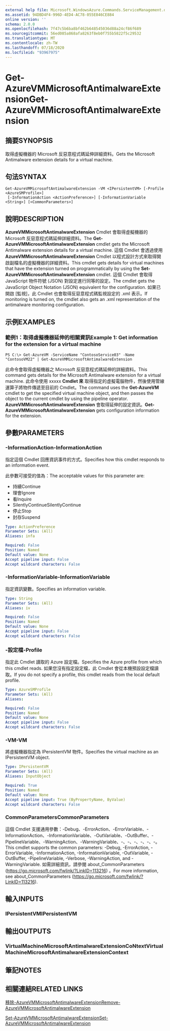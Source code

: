 ```yaml
---
external help file: Microsoft.WindowsAzure.Commands.ServiceManagement.dll-Help.xml
ms.assetid: 94DBD4F4-996D-4ED4-AC78-055E846CE884
online version: ''
schema: 2.0.0
ms.openlocfilehash: 7f47c5b6ba8bf462b648545036d88a24cf86f689
ms.sourcegitcommit: 56ed085a868afa8263f8eb0f755b5822f5c29532
ms.translationtype: MT
ms.contentlocale: zh-TW
ms.lasthandoff: 07/18/2020
ms.locfileid: "93967975"
---
```

# <span data-ttu-id="c2c0e-101">Get-AzureVMMicrosoftAntimalwareExtension</span><span class="sxs-lookup"><span data-stu-id="c2c0e-101">Get-AzureVMMicrosoftAntimalwareExtension</span></span>

## <span data-ttu-id="c2c0e-102">摘要</span><span class="sxs-lookup"><span data-stu-id="c2c0e-102">SYNOPSIS</span></span>
<span data-ttu-id="c2c0e-103">取得虛擬機器的 Microsoft 反惡意程式碼延伸詳細資料。</span><span class="sxs-lookup"><span data-stu-id="c2c0e-103">Gets the Microsoft Antimalware extension details for a virtual machine.</span></span>

## <span data-ttu-id="c2c0e-104">句法</span><span class="sxs-lookup"><span data-stu-id="c2c0e-104">SYNTAX</span></span>

```
Get-AzureVMMicrosoftAntimalwareExtension -VM <IPersistentVM> [-Profile <AzureSMProfile>]
 [-InformationAction <ActionPreference>] [-InformationVariable <String>] [<CommonParameters>]
```

## <span data-ttu-id="c2c0e-105">說明</span><span class="sxs-lookup"><span data-stu-id="c2c0e-105">DESCRIPTION</span></span>
<span data-ttu-id="c2c0e-106">**AzureVMMicrosoftAntimalwareExtension** Cmdlet 會取得虛擬機器的 Microsoft 反惡意程式碼延伸詳細資料。</span><span class="sxs-lookup"><span data-stu-id="c2c0e-106">The **Get-AzureVMMicrosoftAntimalwareExtension** cmdlet gets the Microsoft Antimalware extension details for a virtual machine.</span></span>
<span data-ttu-id="c2c0e-107">這個 Cmdlet 會透過使用 **AzureVMMicrosoftAntimalwareExtension** Cmdlet 以程式設計方式來取得開啟副檔名的虛擬機器的詳細資料。</span><span class="sxs-lookup"><span data-stu-id="c2c0e-107">This cmdlet gets details for virtual machines that have the extension turned on programmatically by using the **Set-AzureVMMicrosoftAntimalwareExtension** cmdlet.</span></span>
<span data-ttu-id="c2c0e-108">這個 Cmdlet 會取得 JavaScript 物件符號 (JSON) 對設定進行同等的設定。</span><span class="sxs-lookup"><span data-stu-id="c2c0e-108">The cmdlet gets the JavaScript Object Notation (JSON) equivalent for the configuration.</span></span> <span data-ttu-id="c2c0e-109">如果已開啟 [監視]，此 Cmdlet 也會取得反惡意程式碼監視設定的 .xml 表示。</span><span class="sxs-lookup"><span data-stu-id="c2c0e-109">If monitoring is turned on, the cmdlet also gets an .xml representation of the antimalware monitoring configuration.</span></span>

## <span data-ttu-id="c2c0e-110">示例</span><span class="sxs-lookup"><span data-stu-id="c2c0e-110">EXAMPLES</span></span>

### <span data-ttu-id="c2c0e-111">範例1：取得虛擬機器延伸的相關資訊</span><span class="sxs-lookup"><span data-stu-id="c2c0e-111">Example 1: Get information for the extension for a virtual machine</span></span>
```
PS C:\> Get-AzureVM -ServiceName "ContosoService03" -Name "ContosoVM22" | Get-AzureVMMicrosoftAntimalwareExtension
```

<span data-ttu-id="c2c0e-112">此命令會取得虛擬機器之 Microsoft 反惡意程式碼延伸的詳細資料。</span><span class="sxs-lookup"><span data-stu-id="c2c0e-112">This command gets details for the Microsoft Antimalware extension for a virtual machine.</span></span>
<span data-ttu-id="c2c0e-113">此命令使用 xxxxx **Cmdlet 來** 取得指定的虛擬電腦物件，然後使用管線運算子將物件傳遞至目前的 Cmdlet。</span><span class="sxs-lookup"><span data-stu-id="c2c0e-113">The command uses the **Get-AzureVM** cmdlet to get the specified virtual machine object, and then passes the object to the current cmdlet by using the pipeline operator.</span></span>
<span data-ttu-id="c2c0e-114">**AzureVMMicrosoftAntimalwareExtension** 會取得延伸的設定資訊。</span><span class="sxs-lookup"><span data-stu-id="c2c0e-114">**Get-AzureVMMicrosoftAntimalwareExtension** gets configuration information for the extension.</span></span>

## <span data-ttu-id="c2c0e-115">參數</span><span class="sxs-lookup"><span data-stu-id="c2c0e-115">PARAMETERS</span></span>

### <span data-ttu-id="c2c0e-116">-InformationAction</span><span class="sxs-lookup"><span data-stu-id="c2c0e-116">-InformationAction</span></span>
<span data-ttu-id="c2c0e-117">指定這個 Cmdlet 回應資訊事件的方式。</span><span class="sxs-lookup"><span data-stu-id="c2c0e-117">Specifies how this cmdlet responds to an information event.</span></span>

<span data-ttu-id="c2c0e-118">此參數可接受的值為：</span><span class="sxs-lookup"><span data-stu-id="c2c0e-118">The acceptable values for this parameter are:</span></span>

- <span data-ttu-id="c2c0e-119">持續</span><span class="sxs-lookup"><span data-stu-id="c2c0e-119">Continue</span></span>
- <span data-ttu-id="c2c0e-120">理會</span><span class="sxs-lookup"><span data-stu-id="c2c0e-120">Ignore</span></span>
- <span data-ttu-id="c2c0e-121">看</span><span class="sxs-lookup"><span data-stu-id="c2c0e-121">Inquire</span></span>
- <span data-ttu-id="c2c0e-122">SilentlyContinue</span><span class="sxs-lookup"><span data-stu-id="c2c0e-122">SilentlyContinue</span></span>
- <span data-ttu-id="c2c0e-123">停止</span><span class="sxs-lookup"><span data-stu-id="c2c0e-123">Stop</span></span>
- <span data-ttu-id="c2c0e-124">封存</span><span class="sxs-lookup"><span data-stu-id="c2c0e-124">Suspend</span></span>

```yaml
Type: ActionPreference
Parameter Sets: (All)
Aliases: infa

Required: False
Position: Named
Default value: None
Accept pipeline input: False
Accept wildcard characters: False
```

### <span data-ttu-id="c2c0e-125">-InformationVariable</span><span class="sxs-lookup"><span data-stu-id="c2c0e-125">-InformationVariable</span></span>
<span data-ttu-id="c2c0e-126">指定資訊變數。</span><span class="sxs-lookup"><span data-stu-id="c2c0e-126">Specifies an information variable.</span></span>

```yaml
Type: String
Parameter Sets: (All)
Aliases: iv

Required: False
Position: Named
Default value: None
Accept pipeline input: False
Accept wildcard characters: False
```

### <span data-ttu-id="c2c0e-127">-設定檔</span><span class="sxs-lookup"><span data-stu-id="c2c0e-127">-Profile</span></span>
<span data-ttu-id="c2c0e-128">指定此 Cmdlet 讀取的 Azure 設定檔。</span><span class="sxs-lookup"><span data-stu-id="c2c0e-128">Specifies the Azure profile from which this cmdlet reads.</span></span>
<span data-ttu-id="c2c0e-129">如果您沒有指定設定檔，此 Cmdlet 會從本機預設設定檔讀取。</span><span class="sxs-lookup"><span data-stu-id="c2c0e-129">If you do not specify a profile, this cmdlet reads from the local default profile.</span></span>

```yaml
Type: AzureSMProfile
Parameter Sets: (All)
Aliases: 

Required: False
Position: Named
Default value: None
Accept pipeline input: False
Accept wildcard characters: False
```

### <span data-ttu-id="c2c0e-130">-VM</span><span class="sxs-lookup"><span data-stu-id="c2c0e-130">-VM</span></span>
<span data-ttu-id="c2c0e-131">將虛擬機器指定為 IPersistentVM 物件。</span><span class="sxs-lookup"><span data-stu-id="c2c0e-131">Specifies the virtual machine as an IPersistentVM object.</span></span>

```yaml
Type: IPersistentVM
Parameter Sets: (All)
Aliases: InputObject

Required: True
Position: Named
Default value: None
Accept pipeline input: True (ByPropertyName, ByValue)
Accept wildcard characters: False
```

### <span data-ttu-id="c2c0e-132">CommonParameters</span><span class="sxs-lookup"><span data-stu-id="c2c0e-132">CommonParameters</span></span>
<span data-ttu-id="c2c0e-133">這個 Cmdlet 支援通用參數：-Debug、-ErrorAction、-ErrorVariable、-InformationAction、-InformationVariable、-OutVariable、-OutBuffer、-PipelineVariable、-WarningAction、-WarningVariable、-、-、-、-、-、-。</span><span class="sxs-lookup"><span data-stu-id="c2c0e-133">This cmdlet supports the common parameters: -Debug, -ErrorAction, -ErrorVariable, -InformationAction, -InformationVariable, -OutVariable, -OutBuffer, -PipelineVariable, -Verbose, -WarningAction, and -WarningVariable.</span></span> <span data-ttu-id="c2c0e-134">如需詳細資訊，請參閱 about_CommonParameters (https://go.microsoft.com/fwlink/?LinkID=113216) 。</span><span class="sxs-lookup"><span data-stu-id="c2c0e-134">For more information, see about_CommonParameters (https://go.microsoft.com/fwlink/?LinkID=113216).</span></span>

## <span data-ttu-id="c2c0e-135">輸入</span><span class="sxs-lookup"><span data-stu-id="c2c0e-135">INPUTS</span></span>

### <span data-ttu-id="c2c0e-136">IPersistentVM</span><span class="sxs-lookup"><span data-stu-id="c2c0e-136">IPersistentVM</span></span>

## <span data-ttu-id="c2c0e-137">輸出</span><span class="sxs-lookup"><span data-stu-id="c2c0e-137">OUTPUTS</span></span>

### <span data-ttu-id="c2c0e-138">VirtualMachineMicrosoftAntimalwareExtensionCoNtext</span><span class="sxs-lookup"><span data-stu-id="c2c0e-138">VirtualMachineMicrosoftAntimalwareExtensionContext</span></span>

## <span data-ttu-id="c2c0e-139">筆記</span><span class="sxs-lookup"><span data-stu-id="c2c0e-139">NOTES</span></span>

## <span data-ttu-id="c2c0e-140">相關連結</span><span class="sxs-lookup"><span data-stu-id="c2c0e-140">RELATED LINKS</span></span>

[<span data-ttu-id="c2c0e-141">移除-AzureVMMicrosoftAntimalwareExtension</span><span class="sxs-lookup"><span data-stu-id="c2c0e-141">Remove-AzureVMMicrosoftAntimalwareExtension</span></span>](./Remove-AzureVMMicrosoftAntimalwareExtension.md)

[<span data-ttu-id="c2c0e-142">Set-AzureVMMicrosoftAntimalwareExtension</span><span class="sxs-lookup"><span data-stu-id="c2c0e-142">Set-AzureVMMicrosoftAntimalwareExtension</span></span>](./Set-AzureVMMicrosoftAntimalwareExtension.md)


